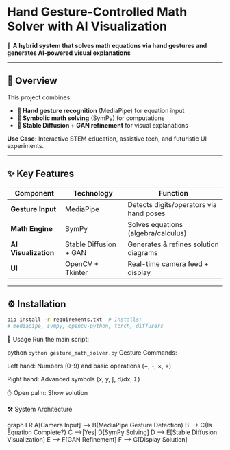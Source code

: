 # Hand Gesture-Controlled Math Solver with AI Visualization

🚀 **A hybrid system that solves math equations via hand gestures and generates AI-powered visual explanations**

---

## 📌 Overview
This project combines:
- **👋 Hand gesture recognition** (MediaPipe) for equation input
- **🧮 Symbolic math solving** (SymPy) for computations
- **🎨 Stable Diffusion + GAN refinement** for visual explanations

**Use Case:** Interactive STEM education, assistive tech, and futuristic UI experiments.

---

## ✨ Key Features
| Component | Technology | Function |
|-----------|------------|----------|
| **Gesture Input** | MediaPipe | Detects digits/operators via hand poses |
| **Math Engine** | SymPy | Solves equations (algebra/calculus) |
| **AI Visualization** | Stable Diffusion + GAN | Generates & refines solution diagrams |
| **UI** | OpenCV + Tkinter | Real-time camera feed + display |

---

## ⚙️ Installation
```bash
pip install -r requirements.txt  # Installs:
# mediapipe, sympy, opencv-python, torch, diffusers
```

🚀 Usage
Run the main script:

python
```python gesture_math_solver.py```
Gesture Commands:

Left hand: Numbers (0-9) and basic operations (+, -, ×, ÷)

Right hand: Advanced symbols (x, y, ∫, d/dx, Σ)

✋ Open palm: Show solution

🛠️ System Architecture

graph LR
A[Camera Input] --> B(MediaPipe Gesture Detection)
B --> C{Is Equation Complete?}
C -->|Yes| D[SymPy Solving]
D --> E[Stable Diffusion Visualization]
E --> F[GAN Refinement]
F --> G[Display Solution]

